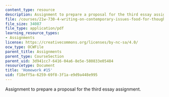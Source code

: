 ```yaml
---
content_type: resource
description: Assignment to prepare a proposal for the third essay assignment.
file: /courses/21w-730-4-writing-on-contemporary-issues-food-for-thought-writing-and-reading-about-the-cultures-of-food-fall-2008/f18eff5a625969f83f1ae9d9a448e995_hw_15.pdf
file_size: 34087
file_type: application/pdf
learning_resource_types:
- Assignments
license: https://creativecommons.org/licenses/by-nc-sa/4.0/
ocw_type: OCWFile
parent_title: Assignments
parent_type: CourseSection
parent_uid: 3d941cc7-6416-04a6-8e5e-580833e05484
resourcetype: Document
title: 'Homework #15'
uid: f18eff5a-6259-69f8-3f1a-e9d9a448e995
---
```

Assignment to prepare a proposal for the third essay assignment.